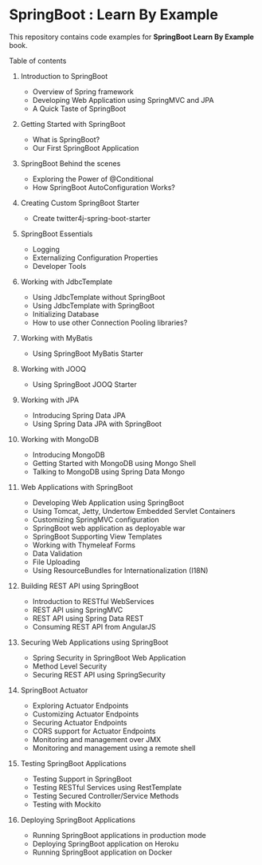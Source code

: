 SpringBoot : Learn By Example
===========================

This repository contains code examples for **SpringBoot Learn By Example** book.

Table of contents

1. Introduction to SpringBoot
	* Overview of Spring framework
	* Developing Web Application using SpringMVC and JPA
	* A Quick Taste of SpringBoot

2. Getting Started with SpringBoot
	* What is SpringBoot?
	* Our First SpringBoot Application
	
3. SpringBoot Behind the scenes
	* Exploring the Power of @Conditional
	* How SpringBoot AutoConfiguration Works?
	
4. Creating Custom SpringBoot Starter
	* Create twitter4j-spring-boot-starter

5. SpringBoot Essentials	
	* Logging
	* Externalizing Configuration Properties
	* Developer Tools
	
6. Working with JdbcTemplate
	* Using JdbcTemplate without SpringBoot
	* Using JdbcTemplate with SpringBoot
	* Initializing Database
	* How to use other Connection Pooling libraries?

7. Working with MyBatis
	* Using SpringBoot MyBatis Starter

8. Working with JOOQ
	* Using SpringBoot JOOQ Starter

9. Working with JPA
	* Introducing Spring Data JPA
	* Using Spring Data JPA with SpringBoot

10. Working with MongoDB
	* Introducing MongoDB
	* Getting Started with MongoDB using Mongo Shell
	* Talking to MongoDB using Spring Data Mongo

11. Web Applications with SpringBoot
	* Developing Web Application using SpringBoot
	* Using Tomcat, Jetty, Undertow Embedded Servlet Containers
	* Customizing SpringMVC configuration
	* SpringBoot web application as deployable war
	* SpringBoot Supporting View Templates
	* Working with Thymeleaf Forms
	* Data Validation
	* File Uploading
	* Using ResourceBundles for Internationalization (I18N)	
	
12. Building REST API using SpringBoot
	* Introduction to RESTful WebServices
	* REST API using SpringMVC
	* REST API using Spring Data REST
	* Consuming REST API from AngularJS

13. Securing Web Applications using SpringBoot
	* Spring Security in SpringBoot Web Application
	* Method Level Security
	* Securing REST API using SpringSecurity	
	
14. SpringBoot Actuator
	* Exploring Actuator Endpoints
	* Customizing Actuator Endpoints
	* Securing Actuator Endpoints
	* CORS support for Actuator Endpoints
	* Monitoring and management over JMX
	* Monitoring and management using a remote shell
	
15. Testing SpringBoot Applications
	* Testing Support in SpringBoot
	* Testing RESTful Services using RestTemplate
	* Testing Secured Controller/Service Methods
	* Testing with Mockito

16. Deploying SpringBoot Applications
    * Running SpringBoot applications in production mode
    * Deploying SpringBoot application on Heroku
    * Running SpringBoot application on Docker
